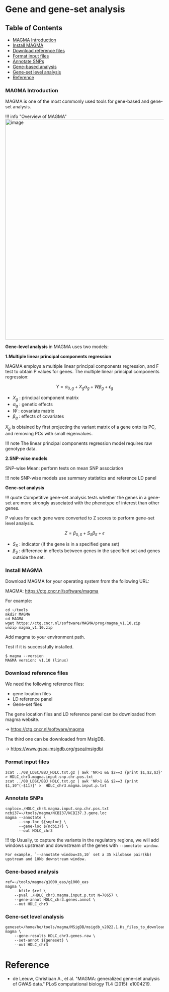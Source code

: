 # Gene and gene-set analysis

## Table of Contents

- [MAGMA Introduction](#magma-introduction)
- [Install MAGMA](#install-magma)
- [Download reference files](#download-reference-files)
- [Format input files](#format-input-files)
- [Annotate SNPs](#annotate-snps)
- [Gene-based analysis](#gene-based-analysis)
- [Gene-set level analysis](#gene-set-level-analysis)
- [Reference](#reference)

### MAGMA Introduction

MAGMA is one of the most commonly used tools for gene-based and gene-set analysis. 

!!! info "Overview of MAGMA"
    <img width="700" alt="image" src="https://github.com/Cloufield/GWASTutorial/assets/40289485/3b0c887b-ead4-4146-ad01-c3693b9cff2f">


**Gene-level analysis** in MAGMA uses two models:

**1.Multiple linear principal components regression**

MAGMA employs a multiple linear principal components regression, and F test to obtain P values for genes.
The multiple linear principal components regression: 

$$
Y = \alpha_{0,g} + X_g \alpha_g + W \beta_g + \epsilon_g
$$

- $X_g$ : principal component matrix 
- $\alpha_g$ : genetic effects
- $W$ : covariate matrix
- $\beta_g$ : effects of covariates 

$X_g$ is obtained by first projecting the variant matrix of a gene onto its PC, and removing PCs with small eigenvalues.

!!! note
    The linear principal components regression model requires raw genotype data.

**2.SNP-wise models**

SNP-wise Mean: perform tests on mean SNP association

!!! note
    SNP-wise models use summary statistics and reference LD panel

**Gene-set analysis**

!!! quote
    Competitive gene-set analysis tests whether the genes in a gene-set are more strongly associated with the phenotype of interest than other genes.

P values for each gene were converted to Z scores to perform gene-set level analysis.

$$
Z = \beta_{0,S} + S_S \beta_S + \epsilon
$$

- $S_S$ : indicator (if the gene is in a specified gene set)
- $\beta_S$ : difference in effects between genes in the specified set and genes outside the set.

### Install MAGMA
Download MAGMA for your operating system from the following URL:

MAGMA: https://ctg.cncr.nl/software/magma

For example:
```
cd ~/tools
mkdir MAGMA
cd MAGMA
wget https://ctg.cncr.nl/software/MAGMA/prog/magma_v1.10.zip
unzip magma_v1.10.zip
```
Add magma to your environment path.

Test if it is successfully installed.
```
$ magma --version
MAGMA version: v1.10 (linux)
```

### Download reference files

We need the following reference files:

- gene location files
- LD reference panel
- Gene-set files

The gene location files and LD reference panel can be downloaded from magma website. 

-> https://ctg.cncr.nl/software/magma

The third one can be downloaded from MsigDB. 

-> https://www.gsea-msigdb.org/gsea/msigdb/

### Format input files
```
zcat ../08_LDSC/BBJ_HDLC.txt.gz | awk 'NR>1 && $2==3 {print $1,$2,$3}' > HDLC_chr3.magma.input.snp.chr.pos.txt
zcat ../08_LDSC/BBJ_HDLC.txt.gz | awk 'NR>1 && $2==3 {print $1,10^(-$11)}' >  HDLC_chr3.magma.input.p.txt

```
### Annotate SNPs

```
snploc=./HDLC_chr3.magma.input.snp.chr.pos.txt
ncbi37=~/tools/magma/NCBI37/NCBI37.3.gene.loc
magma --annotate \
      --snp-loc ${snploc} \
      --gene-loc ${ncbi37} \
      --out HDLC_chr3
```

!!! tip
    Usually, to capture the variants in the regulatory regions, we will add windows upstream and downstream of the genes with `--annotate window`. 
    
    For example, `--annotate window=35,10` set a 35 kilobase pair(kb) upstream and 10kb downstream window.


### Gene-based analysis
```
ref=~/tools/magma/g1000_eas/g1000_eas
magma \
	--bfile $ref \
	--pval ./HDLC_chr3.magma.input.p.txt N=70657 \
	--gene-annot HDLC_chr3.genes.annot \
	--out HDLC_chr3

```
### Gene-set level analysis

```
geneset=/home/he/tools/magma/MSigDB/msigdb_v2022.1.Hs_files_to_download_locally/msigdb_v2022.1.Hs_GMTs/msigdb.v2022.1.Hs.entrez.gmt
magma \
	--gene-results HDLC_chr3.genes.raw \
	--set-annot ${geneset} \
	--out HDLC_chr3
```

# Reference
- de Leeuw, Christiaan A., et al. "MAGMA: generalized gene-set analysis of GWAS data." PLoS computational biology 11.4 (2015): e1004219.
